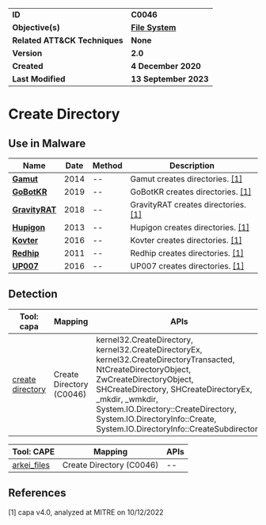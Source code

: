 <table>
<tr>
<td><b>ID</b></td>
<td><b>C0046</b></td>
</tr>
<tr>
<td><b>Objective(s)</b></td>
<td><b><a href="../file-system">File System</a></b></td>
</tr>
<tr>
<td><b>Related ATT&CK Techniques</b></td>
<td><b>None</b></td>
</tr>
<tr>
<td><b>Version</b></td>
<td><b>2.0</b></td>
</tr>
<tr>
<td><b>Created</b></td>
<td><b>4 December 2020</b></td>
</tr>
<tr>
<td><b>Last Modified</b></td>
<td><b>13 September 2023</b></td>
</tr>
</table>


# Create Directory

## Use in Malware

|Name|Date|Method|Description|
|---|---|---|---|
|[**Gamut**](../xample-malware/gamut.md)|2014|--|Gamut creates directories. [[1]](#1)|
|[**GoBotKR**](../xample-malware/gobotkr.md)|2019|--|GoBotKR creates directories. [[1]](#1)|
|[**GravityRAT**](../xample-malware/gravity-rat.md)|2018|--|GravityRAT creates directories. [[1]](#1)|
|[**Hupigon**](../xample-malware/hupigon.md)|2013|--|Hupigon creates directories. [[1]](#1)|
|[**Kovter**](../xample-malware/kovter.md)|2016|--|Kovter creates directories. [[1]](#1)|
|[**Redhip**](../xample-malware/rebhip.md)|2011|--|Redhip creates directories. [[1]](#1)|
|[**UP007**](../xample-malware/up007.md)|2016|--|UP007 creates directories. [[1]](#1)|

## Detection

|Tool: capa|Mapping|APIs|
|---|---|---|
|[create directory](https://github.com/mandiant/capa-rules/blob/master/host-interaction/file-system/create/create-directory.yml)|Create Directory (C0046)|kernel32.CreateDirectory, kernel32.CreateDirectoryEx, kernel32.CreateDirectoryTransacted, NtCreateDirectoryObject, ZwCreateDirectoryObject, SHCreateDirectory, SHCreateDirectoryEx, _mkdir, _wmkdir, System.IO.Directory::CreateDirectory, System.IO.DirectoryInfo::Create, System.IO.DirectoryInfo::CreateSubdirectory|

|Tool: CAPE|Mapping|APIs|
|---|---|---|
|[arkei_files](https://github.com/CAPESandbox/community/tree/master/modules/signatures/arkei_files.py)|Create Directory (C0046)|--|

## References

<a name="1">[1]</a> capa v4.0, analyzed at MITRE on 10/12/2022

